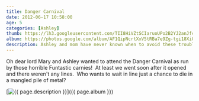 ```yaml
---
title: Danger Carnival
date: 2012-06-17 10:58:00
age: 5
categories: [Ashley]
thumb: https://lh3.googleusercontent.com/TII8HiVZtSCIaruoUPo2B2YJ2anJfcLouLemWXqQ86fAuDd1ev9iirHM0rQ6HxWbZLB_MfYH-95XoaAf468qnNJeGgeu7ydDnLFK-lXsAa6zGqoGLnRgrDGP-Wv9HvDE8Oqw-4dI30aZUe4xmUY9wj1Ze_hm6FZhQjhJs5kif8hyvRm55k9WwIbZDaan5co-X4CH7efBn86HCc7T_P0HSECFemHJBDR0ghvVjgCQC68MbQza4sfibTG2x9AaCFd4iQyjetk0i7eU8xodgMiltOY0_NQQffSRDXRvHZrvHuFIcX6DfGkAsQGiMMsQ9Tgrg1F_YvsGMAHPGyc0EAoANP0sYBdn9W5oaWAdKTGLselyOJg7d6G9G_c7A1GuVQ2n6i-f8FK6bIrCUdH_FoVDjdVbd1rjyZFCH2R-_Pgq6MEnxYH5LqnFA4PhonW1RzC5b5ztD-CI9b_sWxO0_j8XNn1eigtR45f4Hx5cbblZFNr6QFa1z5q1qdg4PfUMvdVoXTlzM2S6kmlDgWCiRz3DzYG6VGnco5XxT8p8qnDuLRqDwcGNCp0up2Of-qQh7IlIWq7sIIbavvwGD6hr9qwxycRAmiQtAZHWBGO09MEN5y7R2cFo_GFnuXlIlpeDwN36LdUrtWk4pK2qH9-ri-ceRbByrDu2OjcpD0_67QVMauajmo0JZQ=w325-h244-no 
album: https://photos.google.com/album/AF1QipNcrtXxV5tRBa7e9Zg-tgi18XiOrMw-2vPo8uDk?key=CJahgbrvzKTSVw
description: Ashley and mom have never known when to avoid these troubles...
---
```

Oh dear lord Mary and Ashley wanted to attend the Danger Carnival as run by those horrible Funtastic carnies!  At least we went soon after it opened and there weren't any lines.  Who wants to wait in line just a chance to die in a mangled pile of metal?

[<img src="{{ page.thumb }}" alt="{{ page.description }}" class="wyseguys-album"/>]({{ page.album }})